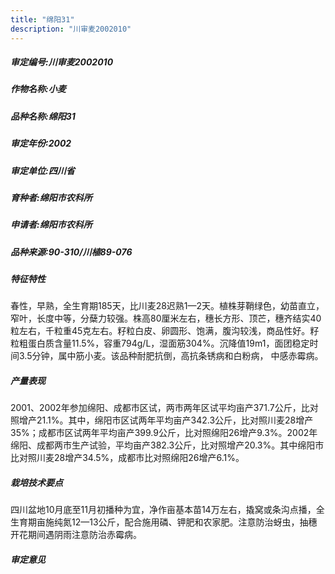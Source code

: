 ```yaml
---
title: "绵阳31"
description: "川审麦2002010"
---
```

##### 审定编号:川审麦2002010

##### 作物名称:小麦

##### 品种名称:绵阳31

##### 审定年份:2002

##### 审定单位:四川省

##### 育种者:绵阳市农科所

##### 申请者:绵阳市农科所

##### 品种来源:90-310/川植89-076

##### 特征特性
春性，早熟，全生育期185天，比川麦28迟熟1—2天。植株芽鞘绿色，幼苗直立，窄叶，长度中等，分蘖力较强。株高80厘米左右，穗长方形、顶芒，穗齐结实40粒左右，千粒重45克左右。籽粒白皮、卵圆形、饱满，腹沟较浅，商品性好。籽粒粗蛋白质含量11.5%，容重794g/L，湿面筋304%。沉降值19m1，面团稳定时间3.5分钟，属中筋小麦。该品种耐肥抗倒，高抗条锈病和白粉病， 中感赤霉病。

##### 产量表现
2001、2002年参加绵阳、成都市区试，两市两年区试平均亩产371.7公斤，比对照增产21.1%。其中，绵阳市区试两年平均亩产342.3公斤，比对照川麦28增产35%；成都市区试两年平均亩产399.9公斤，比对照绵阳26增产9.3%。2002年绵阳、成都两市生产试验，平均亩产382.3公斤，比对照增产20.3%。其中绵阳市比对照川麦28增产34.5%，成都市比对照绵阳26增产6.1%。

##### 栽培技术要点
四川盆地10月底至11月初播种为宜，净作亩基本苗14万左右，撬窝或条沟点播，全生育期亩施纯氮12—13公斤，配合施用磷、钾肥和农家肥。注意防治蚜虫，抽穗开花期间遇阴雨注意防治赤霉病。


##### 审定意见

